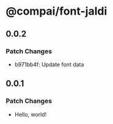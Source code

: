 # @compai/font-jaldi

## 0.0.2

### Patch Changes

- b971bb4f: Update font data

## 0.0.1

### Patch Changes

- Hello, world!
